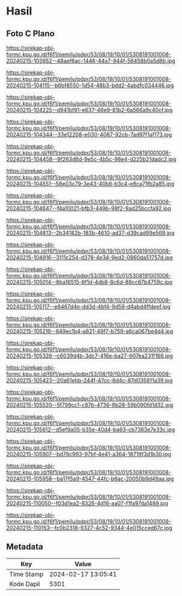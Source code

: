 # Hasil

## Foto C Plano

https://sirekap-obj-formc.kpu.go.id/f6f1/pemilu/pdpr/53/08/19/10/01/5308191001008-20240215-103952--48aef6ac-1446-44a7-944f-56458b0a5d8b.jpg

https://sirekap-obj-formc.kpu.go.id/f6f1/pemilu/pdpr/53/08/19/10/01/5308191001008-20240215-104115--b6bf8550-1d54-48b3-bdd2-4abdfc034446.jpg

https://sirekap-obj-formc.kpu.go.id/f6f1/pemilu/pdpr/53/08/19/10/01/5308191001008-20240215-104225--d941bf91-e637-46e9-81b2-6a566a9c40cf.jpg

https://sirekap-obj-formc.kpu.go.id/f6f1/pemilu/pdpr/53/08/19/10/01/5308191001008-20240215-104344--33e12208-e030-4087-92cb-7ad97f1af173.jpg

https://sirekap-obj-formc.kpu.go.id/f6f1/pemilu/pdpr/53/08/19/10/01/5308191001008-20240215-104458--9f263d6d-9e5c-4b5c-98e4-d225b21dadc2.jpg

https://sirekap-obj-formc.kpu.go.id/f6f1/pemilu/pdpr/53/08/19/10/01/5308191001008-20240215-104551--58e03c79-3e43-40b8-b3c4-e8ca71fb2a85.jpg

https://sirekap-obj-formc.kpu.go.id/f6f1/pemilu/pdpr/53/08/19/10/01/5308191001008-20240215-104647--f4a10021-bfb3-449b-98f2-9ad25bccfa92.jpg

https://sirekap-obj-formc.kpu.go.id/f6f1/pemilu/pdpr/53/08/19/10/01/5308191001008-20240215-104813--2b34182b-183b-4610-ad37-d39cad99e569.jpg

https://sirekap-obj-formc.kpu.go.id/f6f1/pemilu/pdpr/53/08/19/10/01/5308191001008-20240215-104916--3111c254-d378-4e34-9ed2-0960da51757d.jpg

https://sirekap-obj-formc.kpu.go.id/f6f1/pemilu/pdpr/53/08/19/10/01/5308191001008-20240215-105014--8ba16515-8f1d-4db8-8c6d-88cc67b4759c.jpg

https://sirekap-obj-formc.kpu.go.id/f6f1/pemilu/pdpr/53/08/19/10/01/5308191001008-20240215-105117--e8467d4e-dd3d-4bf4-9d59-d4abd4ffdeef.jpg

https://sirekap-obj-formc.kpu.go.id/f6f1/pemilu/pdpr/53/08/19/10/01/5308191001008-20240215-105216--849ec1b4-a821-49f7-b759-a6ca067be4d4.jpg

https://sirekap-obj-formc.kpu.go.id/f6f1/pemilu/pdpr/53/08/19/10/01/5308191001008-20240215-105326--c6039d4b-3dc7-416e-ba27-607ea231f166.jpg

https://sirekap-obj-formc.kpu.go.id/f6f1/pemilu/pdpr/53/08/19/10/01/5308191001008-20240215-105423--20a61ebb-244f-47cc-8d4c-87d035811a39.jpg

https://sirekap-obj-formc.kpu.go.id/f6f1/pemilu/pdpr/53/08/19/10/01/5308191001008-20240215-105520--5f799cc1-c87b-4736-8b28-59b090fd1d32.jpg

https://sirekap-obj-formc.kpu.go.id/f6f1/pemilu/pdpr/53/08/19/10/01/5308191001008-20240215-105612--d5ef9a05-b35e-40d4-ba63-cb7363e7e33c.jpg

https://sirekap-obj-formc.kpu.go.id/f6f1/pemilu/pdpr/53/08/19/10/01/5308191001008-20240215-105907--bd79c993-97bf-4e41-a364-18719f3d1b30.jpg

https://sirekap-obj-formc.kpu.go.id/f6f1/pemilu/pdpr/53/08/19/10/01/5308191001008-20240215-105958--ba17f5a9-4547-44fc-b6ac-20050b9d49aa.jpg

https://sirekap-obj-formc.kpu.go.id/f6f1/pemilu/pdpr/53/08/19/10/01/5308191001008-20240215-110050--f03d1ea2-8326-4d16-aa07-f1fa97da1489.jpg

https://sirekap-obj-formc.kpu.go.id/f6f1/pemilu/pdpr/53/08/19/10/01/5308191001008-20240215-110153--fc0b2318-9327-4c52-9344-4e015cced67c.jpg


## Metadata

| Key        | Value               |
| ---------- | ------------------- |
| Time Stamp | 2024-02-17 13:05:41 |
| Kode Dapil | 5301                |



